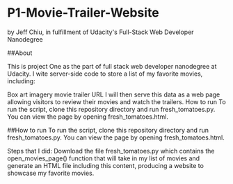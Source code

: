 # P1-Movie-Trailer-Website
by Jeff Chiu, in fulfillment of Udacity's Full-Stack Web Developer Nanodegree

##About

This is project One as the part of full stack web developer nanodegree at Udacity. I  wite server-side code to store a list of my favorite movies, including:

Box art imagery
movie trailer URL I will then serve this data as a web page allowing visitors to review their movies and watch the trailers.
How to run To run the script, clone this repository directory and run fresh_tomatoes.py. You can view the page by opening fresh_tomatoes.html.

##How to run
To run the script, clone this repository directory and run fresh_tomatoes.py. You can view the page by opening fresh_tomatoes.html.

Steps that I did:
Download the file fresh_tomatoes.py which contains the open_movies_page() function that will take in my list of movies and generate an HTML file including this content, producing a website to showcase my favorite movies.
